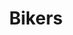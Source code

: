 ---
title: Bikers
excerpt: Backup plan
publishDate: 'Jan 2 2012'
isFeatured: true
tags:
  - writing
  - creative writing
  - culture
seo:
  image:
    src: '/post-14.jpg'
    alt: Wavy lines
---